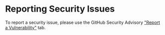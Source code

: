 # Reporting Security Issues

To report a security issue, please use the GitHub Security Advisory ["Report a Vulnerability"](https://github.com/chainalysis-oss/oslc/security/advisories/new) tab.

